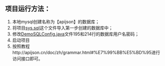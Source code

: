 ## 项目运行方法：
1. 本地mysql创建名称为【apijson】的数据库；
2. 将项目[sys.sql](src/main/resources/sql/sys.sql)这个文件导入第一步创建的数据库中；
3. 修改[DemoSQLConfig.java](src/main/java/org/example/apijsonbetest/config/DemoSQLConfig.java)文件195和214行的数据库用户名密码；
4. 启动项目
5. 按照教程http://apijson.cn/doc/zh/grammar.html#%E7%99%BB%E5%BD%95进行访问接口即可。
